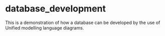 # database_development

This is a demonstration of how a database can be developed by the use of Unified modelling language diagrams.